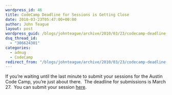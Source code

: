 ```yaml
---
wordpress_id: 46
title: CodeCamp Deadline for Sessions is Getting Close
date: 2010-03-23T05:47:00+00:00
author: John Teague
layout: post
wordpress_guid: /blogs/johnteague/archive/2010/03/23/codecamp-deadline-for-sessions-is-getting-close.aspx
dsq_thread_id:
  - "306624301"
categories:
  - adnug
  - CodeCamp
redirect_from: "/blogs/johnteague/archive/2010/03/23/codecamp-deadline-for-sessions-is-getting-close.aspx/"
---
```

If you&#8217;re waiting until the last minute to submit your sessions for the Austin Code Camp, you&#8217;re just about there.&nbsp; The deadline for submissions is March 27.&nbsp; You can submit your session [here](/controlpanel/blogs/posteditor.aspx/codecamp.adnug.org "CodeCamp Website").